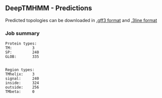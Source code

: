 ## DeepTMHMM - Predictions
Predicted topologies can be downloaded in [.gff3 format](TMRs.gff3) and [.3line format](predicted_topologies.3line)
### Job summary
```
Protein types:
TM:			3
SP:			240
GLOB:		335


Region types:
TMhelix:	3
signal:		240
inside:		324
outside:	256
TMbeta:		0
```
